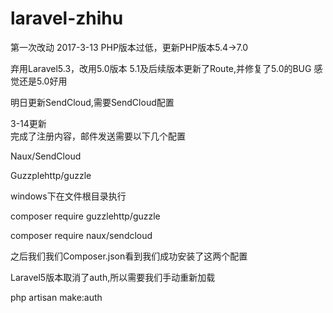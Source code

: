 # laravel-zhihu
第一次改动 2017-3-13
PHP版本过低，更新PHP版本5.4->7.0 

弃用Laravel5.3，改用5.0版本
5.1及后续版本更新了Route,并修复了5.0的BUG
感觉还是5.0好用

明日更新SendCloud,需要SendCloud配置

3-14更新  
完成了注册内容，邮件发送需要以下几个配置

Naux/SendCloud

Guzzplehttp/guzzle

windows下在文件根目录执行

composer require guzzlehttp/guzzle

composer require naux/sendcloud

之后我们我们Composer.json看到我们成功安装了这两个配置

Laravel5版本取消了auth,所以需要我们手动重新加载

php artisan make:auth
